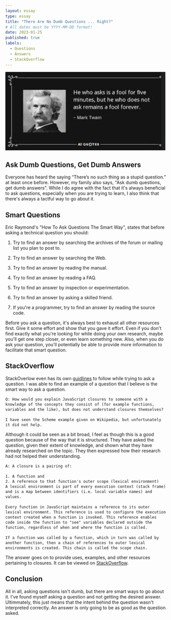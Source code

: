 ```yaml
---
layout: essay
type: essay
title: "There Are No Dumb Questions ... Right?"
# All dates must be YYYY-MM-DD format!
date: 2023-01-25
published: true
labels:
  - Questions
  - Answers
  - StackOverflow
---
```


<img width="500px" class="rounded float-start pe-4" src="../img/questions.png">

## Ask Dumb Questions, Get Dumb Answers

Everyone has heard the saying “There’s no such thing as a stupid question.” at least once before. However, my family also says, "Ask dumb questions, get dumb answers". While I do agree with the fact that it's always beneficial to ask questions, especially when you are trying to learn, I also think that there's always a tactful way to go about it.    

## Smart Questions

Eric Raymond's "How To Ask Questions The Smart Way", states that before asking a technical question you should:

1. Try to find an answer by searching the archives of the forum or mailing list you plan to post to.

2. Try to find an answer by searching the Web.

3. Try to find an answer by reading the manual.

4. Try to find an answer by reading a FAQ.

5. Try to find an answer by inspection or experimentation.

6. Try to find an answer by asking a skilled friend.

7. If you're a programmer, try to find an answer by reading the source code.

Before you ask a question, it's always best to exhaust all other resources first. Give it some effort and show that you gave it effort. Even if you don't find exactly what you're looking for while doing your own research, maybe you'll get one step closer, or even learn something new. Also, when you do ask your question, you'll potentially be able to provide more information to facilitate that smart question. 

## StackOverflow

StackOverlow even has its own [guidlines](https://stackoverflow.com/help/how-to-ask) to follow while trying to ask a question. I was able to find an example of a question that I believe is the smart way to ask a question. 

```
Q: How would you explain JavaScript closures to someone with a knowledge of the concepts they consist of (for example functions, variables and the like), but does not understand closures themselves?

I have seen the Scheme example given on Wikipedia, but unfortunately it did not help.
```

Although it could be seen as a bit broad, I feel as though this is a good question because of the way that it is structured. They have asked the question, given their extent of knowledge, and shown what they have already researched on the topic. They then expressed how their research had not helped their understanding.

```
A: A closure is a pairing of:

1. A function and
2. A reference to that function's outer scope (lexical environment)
A lexical environment is part of every execution context (stack frame) and is a map between identifiers (i.e. local variable names) and values.

Every function in JavaScript maintains a reference to its outer lexical environment. This reference is used to configure the execution context created when a function is invoked. This reference enables code inside the function to "see" variables declared outside the function, regardless of when and where the function is called.

If a function was called by a function, which in turn was called by another function, then a chain of references to outer lexical environments is created. This chain is called the scope chain.

```
 The answer goes on to provide uses, examples, and other resources pertaining to closures. It can be viewed on [StackOverflow](https://stackoverflow.com/questions/111102/how-do-javascript-closures-work). 

## Conclusion

All in all, asking questions isn't dumb, but there are smart ways to go about it. I've found myself asking a question and not getting the desired answer. Ultimmately, this just means that the intent behind the question wasn't interpreted correctly. An answer is only going to be as good as the question asked.
